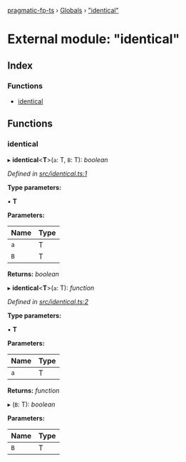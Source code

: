 [pragmatic-fp-ts](../README.md) › [Globals](../globals.md) › ["identical"](_identical_.md)

# External module: "identical"

## Index

### Functions

* [identical](_identical_.md#identical)

## Functions

###  identical

▸ **identical**<**T**>(`a`: T, `B`: T): *boolean*

*Defined in [src/identical.ts:1](https://github.com/hermann-p/pragmatic-fp-ts/blob/87551e7/src/identical.ts#L1)*

**Type parameters:**

▪ **T**

**Parameters:**

Name | Type |
------ | ------ |
`a` | T |
`B` | T |

**Returns:** *boolean*

▸ **identical**<**T**>(`a`: T): *function*

*Defined in [src/identical.ts:2](https://github.com/hermann-p/pragmatic-fp-ts/blob/87551e7/src/identical.ts#L2)*

**Type parameters:**

▪ **T**

**Parameters:**

Name | Type |
------ | ------ |
`a` | T |

**Returns:** *function*

▸ (`B`: T): *boolean*

**Parameters:**

Name | Type |
------ | ------ |
`B` | T |
